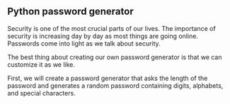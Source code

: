 Python password generator
---------
Security is one of the most crucial parts of our lives. The importance of security is increasing day by day as most things are going online. Passwords come into light as we talk about security.

The best thing about creating our own password generator is that we can customize it as we like.

First, we will create a password generator that asks the length of the password and generates a random password containing digits, alphabets, and special characters.
